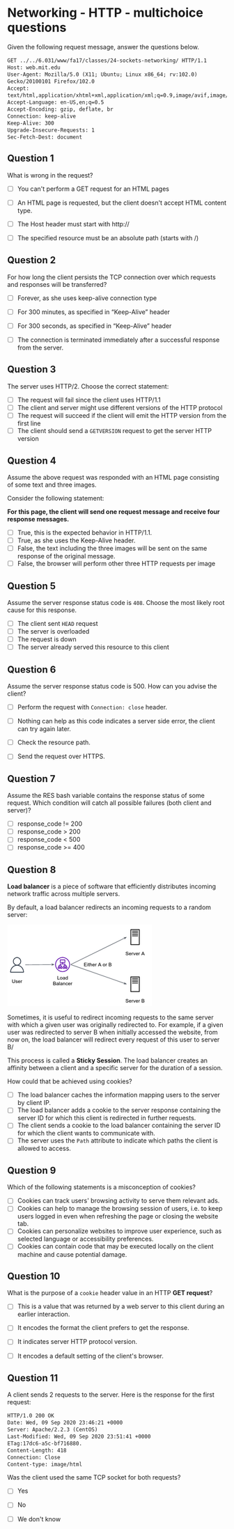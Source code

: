# Networking - HTTP - multichoice questions

Given the following request message, answer the questions below.

```text
GET ../../6.031/www/fa17/classes/24-sockets-networking/ HTTP/1.1
Host: web.mit.edu
User-Agent: Mozilla/5.0 (X11; Ubuntu; Linux x86_64; rv:102.0) Gecko/20100101 Firefox/102.0
Accept: text/html,application/xhtml+xml,application/xml;q=0.9,image/avif,image/webp,*/*;q=0.8
Accept-Language: en-US,en;q=0.5
Accept-Encoding: gzip, deflate, br
Connection: keep-alive
Keep-Alive: 300
Upgrade-Insecure-Requests: 1
Sec-Fetch-Dest: document
```

## Question 1

What is wrong in the request?

- [ ] You can't perform a GET request for an HTML pages
- [ ] An HTML page is requested, but the client doesn't accept HTML content type.
- [ ] The Host header must start with http://
- [ ] The specified resource must be an absolute path (starts with /)


## Question 2

For how long the client persists the TCP connection over which requests and responses will be transferred?

- [ ] Forever, as she uses keep-alive connection type
- [ ] For 300 minutes, as specified in “Keep-Alive” header
- [ ] For 300 seconds, as specified in “Keep-Alive” header
- [ ] The connection is terminated immediately after a successful response from the server.


## Question 3

The server uses HTTP/2. Choose the correct statement:

- [ ] The request will fail since the client uses HTTP/1.1
- [ ] The client and server might use different versions of the HTTP protocol
- [ ] The request will succeed if the client will emit the HTTP version from the first line
- [ ] The client should send a `GETVERSION` request to get the server HTTP version

## Question 4

Assume the above request was responded with an HTML page consisting of some text and three images.

Consider the following statement:

**For this page, the client will send one request message and receive four response messages.**

- [ ] True, this is the expected behavior in HTTP/1.1.
- [ ] True, as she uses the Keep-Alive header.
- [ ] False, the text including the three images will be sent on the same response of the original message.
- [ ] False, the browser will perform other three HTTP requests per image

## Question 5

Assume the server response status code is `408`. Choose the most likely root cause for this response.

- [ ] The client sent `HEAD` request
- [ ] The server is overloaded
- [ ] The request is down
- [ ] The server already served this resource to this client

## Question 6

Assume the server response status code is 500. How can you advise the client?

- [ ] Perform the request with `Connection: close` header.
- [ ] Nothing can help as this code indicates a server side error, the client can try again later.
- [ ] Check the resource path.
- [ ] Send the request over HTTPS.


## Question 7

Assume the RES bash variable contains the response status of some request. Which condition will catch all possible failures (both client and server)?

- [ ] response_code != 200
- [ ] response_code > 200
- [ ] response_code < 500
- [ ] response_code >= 400

## Question 8

**Load balancer** is a piece of software that efficiently distributes incoming network traffic across multiple servers.

By default, a load balancer redirects an incoming requests to a random server:

![](../.img/load-balancer.png)


Sometimes, it is useful to redirect incoming requests to the same server with which a given user was originally redirected to. For example, if a given user was redirected to server B when initially accessed the website, from now on, the load balancer will redirect every request of this user to server B/

This process is called a **Sticky Session**. The load balancer creates an affinity between a client and a specific server for the duration of a session.

How could that be achieved using cookies?

- [ ] The load balancer caches the information mapping users to the server by client IP.
- [ ] The load balancer adds a cookie to the server response containing the server ID for which this client is redirected in further requests.
- [ ] The client sends a cookie to the load balancer containing the server ID for which the client wants to communicate with.
- [ ] The server uses the `Path` attribute to indicate which paths the client is allowed to access.

## Question 9

Which of the following statements is a misconception of cookies?

- [ ] Cookies can track users' browsing activity to serve them relevant ads.
- [ ] Cookies can help to manage the browsing session of users, i.e. to keep users logged in even when refreshing the page or closing the website tab.
- [ ] Cookies can personalize websites to improve user experience, such as selected language or accessibility preferences.
- [ ] Cookies can contain code that may be executed locally on the client machine and cause potential damage.

## Question 10

What is the purpose of a `cookie` header value in an HTTP **GET request**?

- [ ] This is a value that was returned by a web server to this client during an earlier interaction.
- [ ] It encodes the format the client prefers to get the response.
- [ ] It indicates server HTTP protocol version.
- [ ] It encodes a default setting of the client's browser.


## Question 11

A client sends 2 requests to the server. Here is the response for the first request:

```text
HTTP/1.0 200 OK
Date: Wed, 09 Sep 2020 23:46:21 +0000
Server: Apache/2.2.3 (CentOS)
Last-Modified: Wed, 09 Sep 2020 23:51:41 +0000
ETag:17dc6-a5c-bf716880.
Content-Length: 418
Connection: Close
Content-type: image/html
```

Was the client used the same TCP socket for both requests?

- [ ] Yes
- [ ] No
- [ ] We don't know


